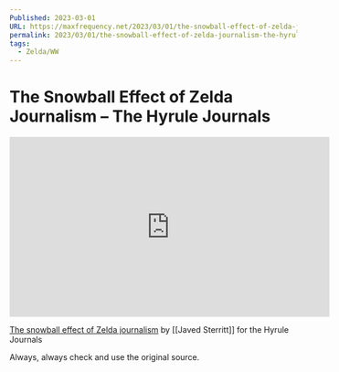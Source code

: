 ```yaml
---
Published: 2023-03-01
URL: https://maxfrequency.net/2023/03/01/the-snowball-effect-of-zelda-journalism-the-hyrule-journals/
permalink: 2023/03/01/the-snowball-effect-of-zelda-journalism-the-hyrule-journals/
tags:
  - Zelda/WW
---
```

# The Snowball Effect of Zelda Journalism – The Hyrule Journals

<div class=iframe-container>
<iframe width="560" height="315" src="https://www.youtube-nocookie.com/embed/mFAlqXavXRs?si=ClHLdfOAIr5LDHVS" title="YouTube video player" frameborder="0" allow="accelerometer; autoplay; clipboard-write; encrypted-media; gyroscope; picture-in-picture; web-share" allowfullscreen></iframe>
</div>

[The snowball effect of Zelda journalism](https://youtu.be/mFAlqXavXRs) by [[Javed Sterritt]] for the Hyrule Journals

Always, always check and use the original source.